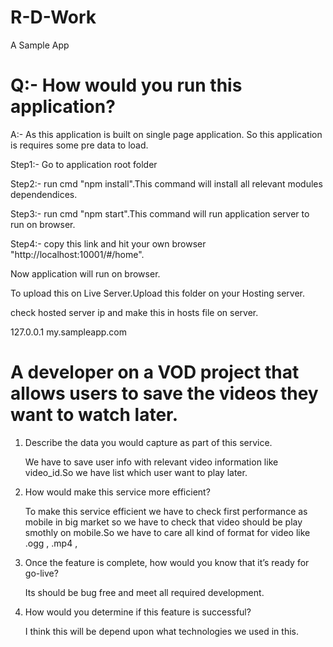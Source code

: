 # R-D-Work
A Sample App

# Q:- How would you run this application?

A:- As this application is built on single page application. So this application is requires some pre data to load.

Step1:- Go to application root folder

Step2:- run cmd "npm install".This command will install all relevant modules dependendices.

Step3:- run cmd "npm start".This command will run application server to run on browser.

Step4:- copy this link and hit your own browser "http://localhost:10001/#/home".

Now application will run on browser.

To upload this on Live Server.Upload this folder on your Hosting server.

check hosted server ip and make this in hosts file on server.

127.0.0.1 my.sampleapp.com

# A developer on a VOD project that allows users to save the videos they want to watch later.

1. Describe the data you would capture as part of this service.

   We have to save user info with relevant video information like video_id.So we have list which user want to play later.

2. How would make this service more efficient?

   To make this service efficient we have to check first performance as mobile in big market so we have to check that video should be play smothly on mobile.So we have to care all kind of format for video  like .ogg , .mp4 ,  

3. Once the feature is complete, how would you know that it’s ready for go-live?

   Its should be bug free and meet all required development.

4. How would you determine if this feature is successful?

   I think this will be depend upon what technologies we used in this.
